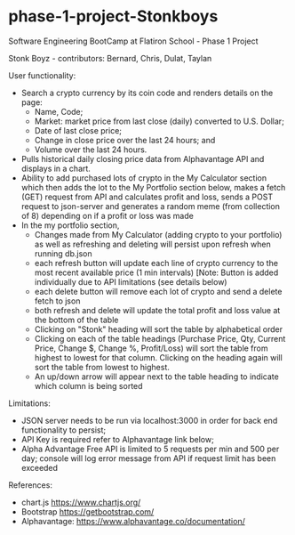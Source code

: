 # phase-1-project-Stonkboys

Software Engineering BootCamp at Flatiron School - Phase 1 Project

Stonk Boyz - contributors: Bernard, Chris, Dulat, Taylan

User functionality:

* Search a crypto currency by its coin code and renders details on the page:
    - Name, Code;
    - Market: market price from last close (daily) converted to U.S. Dollar;
    - Date of last close price;
    - Change in close price over the last 24 hours; and 
    - Volume over the last 24 hours.
* Pulls historical daily closing price data from Alphavantage API and displays in a chart.
* Ability to add purchased lots of crypto in the My Calculator section which then adds the lot to the My Portfolio section below, makes a fetch (GET) request from API and calculates profit and loss, sends a POST request to json-server and generates a random meme (from collection of 8) depending on if a profit or loss was made
* In the my portfolio section, 
    - Changes made from My Calculator (adding crypto to your portfolio) as well as refreshing and deleting will persist upon refresh when running db.json 
    - each refresh button will update each line of crypto currency to the most recent available price (1 min intervals) [Note: Button is added individually due to API limitations  (see details below)
    - each delete button will remove each lot of crypto and send a delete fetch to json
    - both refresh and delete will update the total profit and loss value at the bottom of the table
    - Clicking on "Stonk" heading will sort the table by alphabetical order
    - Clicking on each of the table headings (Purchase Price, Qty, Current Price, Change $, Change %, Profit/Loss) will sort the table from highest to lowest for that column. Clicking on the heading again will sort the table from lowest to highest.
    - An up/down arrow will appear next to the table heading to indicate which column is being sorted


Limitations:
* JSON server needs to be run via localhost:3000 in order for back end functionality to persist;
* API Key is required refer to Alphavantage link below;
* Alpha Advantage Free API is limited to 5 requests per min and 500 per day; console will log error message from API if request limit has been exceeded

References:
* chart.js https://www.chartjs.org/ 
* Bootstrap https://getbootstrap.com/ 
* Alphavantage: https://www.alphavantage.co/documentation/ 


